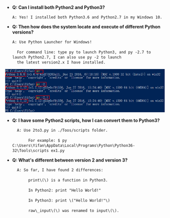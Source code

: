 * **Q: Can I install both Python2 and Python3?**

  ```
  A: Yes! I installed both Python3.6 and Python2.7 in my Windows 10.
  ```

* **Q: Then how does the system locate and execute of different Python versions?**

  ```
  A: Use Python Launcher for Windows! 

    For command line: type py to launch Python3, and py -2.7 to launch Python2.7, I can also use py -2 to launch 
    the latest version2.x I have installed.
  ```

![](/assets/setup_0.png)

* **Q: I have some Python2 scripts, how I can convert them to Python3?**

  ```
    A: Use 2to3.py in ./Toos/scripts folder.

         For example: $ py C:\Users\Yifan\AppData\Local\Programs\Python\Python36-32\Tools\scripts ex1.py
  ```

* **Q: What's different between version 2 and version 3?**

  ```
    A: So far, I have found 2 differences:

         print\(\) is a function in Python3.

         In Python2: print "Hello World!"

         In Python3: print \("Hello World!"\)

         raw\_input\(\) was renamed to input\(\).
  ```



